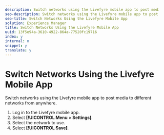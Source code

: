 ```yaml
---
description: Switch networks using the Livefyre mobile app to post media to different networks from anywhere.
seo-description: Switch networks using the Livefyre mobile app to post media to different networks from anywhere.
seo-title: Switch Networks Using the Livefyre Mobile App
solution: Experience Manager
title: Switch Networks Using the Livefyre Mobile App
uuid: 13f5e94a-3610-4922-864a-77520fc19716
index: y
internal: n
snippet: y
translate: y
---
```


# Switch Networks Using the Livefyre Mobile App

Switch networks using the Livefyre mobile app to post media to different networks from anywhere.

1. Log in to the Livefyre mobile app.
1. Select **[!UICONTROL Menu > Settings]**.
1. Select the network to use.
1. Select **[!UICONTROL Save]**.
